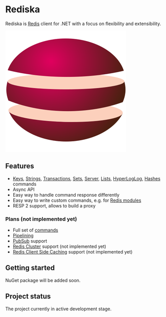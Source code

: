 # Rediska

Rediska is [Redis](https://redis.io/) client for .NET with a focus on flexibility and extensibility.

![Rediska](logo.svg)

## Features

- [Keys](https://redis.io/commands#generic), [Strings](https://redis.io/commands#string), [Transactions](https://redis.io/commands#transactions), [Sets](https://redis.io/commands#set), [Server](https://redis.io/commands#server), [Lists](https://redis.io/commands#list), [HyperLogLog](https://redis.io/commands#hyperloglog), [Hashes](https://redis.io/commands#hash) commands
- Async API
- Easy way to handle command response differently
- Easy way to write custom commands, e.g. for [Redis modules](https://redis.io/modules)
- RESP 2 support, allows to build a proxy

### Plans (not implemented yet)

- Full set of [commands](https://redis.io/commands)
- [Pipelining](https://redis.io/topics/pipelining)
- [PubSub]() support 
- [Redis Cluster](https://redis.io/topics/cluster-tutorial) support (not implemented yet)
- [Redis Client Side Caching](https://redis.io/topics/client-side-caching) support (not implemented yet)

## Getting started

NuGet package will be added soon.

## Project status

The project currently in active development stage.
